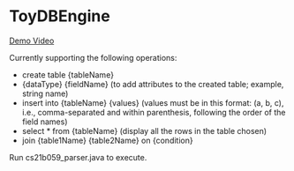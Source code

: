 # ToyDBEngine
[Demo Video](https://www.youtube.com/watch?v=w1IdHESAFAE)

Currently supporting the following operations:
  - create table {tableName}
  - {dataType} {fieldName} (to add attributes to the created table; example, string name)
  - insert into {tableName} {values} (values must be in this format: (a, b, c), i.e., comma-separated and within parenthesis, following the order of the field names)
  - select * from {tableName} (display all the rows in the table chosen)
  - join {table1Name} {table2Name} on {condition}

Run cs21b059_parser.java to execute.